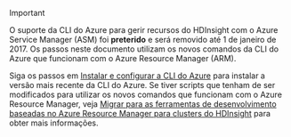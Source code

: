 > [!IMPORTANT]
> O suporte da CLI do Azure para gerir recursos do HDInsight com o Azure Service Manager (ASM) foi **preterido** e será removido até 1 de janeiro de 2017. Os passos neste documento utilizam os novos comandos da CLI do Azure que funcionam com o Azure Resource Manager (ARM).
> 
> Siga os passos em [Instalar e configurar a CLI do Azure](../articles/xplat-cli-install.md) para instalar a versão mais recente da CLI do Azure. Se tiver scripts que tenham de ser modificados para utilizar os novos comandos que funcionam com o Azure Resource Manager, veja [Migrar para as ferramentas de desenvolvimento baseadas no Azure Resource Manager para clusters do HDInsight](../articles/hdinsight/hdinsight-hadoop-development-using-azure-resource-manager.md) para obter mais informações.
> 
> 

<!--HONumber=Sep16_HO3-->


